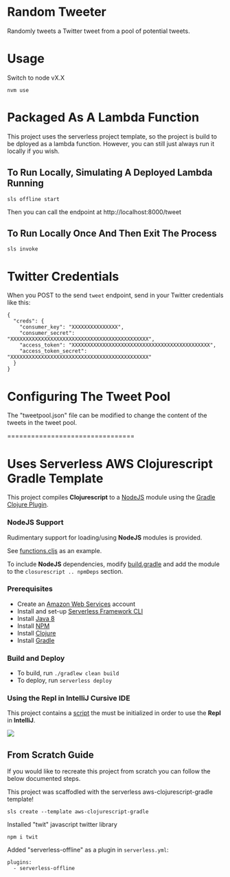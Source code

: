 
# Random Tweeter

Randomly tweets a Twitter tweet from a pool of potential tweets.

# Usage

Switch to node vX.X
```
nvm use
```

# Packaged As A Lambda Function
This project uses the serverless project template, so the project is build to be dployed as a lambda function. However, you can still just always run it locally if you wish. 


## To Run Locally, Simulating A Deployed Lambda Running
```
sls offline start
```

Then you can call the endpoint at http://localhost:8000/tweet


## To Run Locally Once And Then Exit The Process
```
sls invoke
```

# Twitter Credentials

When you POST to the send `tweet` endpoint, send in your Twitter credentials like this:
```
{   
  "creds": {     
    "consumer_key": "XXXXXXXXXXXXXXX",     
    "consumer_secret": "XXXXXXXXXXXXXXXXXXXXXXXXXXXXXXXXXXXXXXXXXXXXX",     
    "access_token": "XXXXXXXXXXXXXXXXXXXXXXXXXXXXXXXXXXXXXXXXXXXXX",     
    "access_token_secret": "XXXXXXXXXXXXXXXXXXXXXXXXXXXXXXXXXXXXXXXXXXXXX"   
  } 
}
```

# Configuring The Tweet Pool
The "tweetpool.json" file can be modified to change the content of the tweets in the tweet pool.



================================

# Uses Serverless AWS Clojurescript Gradle Template

This project compiles **Clojurescript** to a [NodeJS](https://nodejs.org/en/) module using the [Gradle Clojure Plugin](https://gradle-clojure.github.io/gradle-clojure/index.html).

### NodeJS Support

Rudimentary support for loading/using **NodeJS** modules is provided.

See [functions.cljs](./src/main/clojurescript/serverless/functions.cljs) as an example.

To include **NodeJS** dependencies, modify [build.gradle](./build.gradle) and add the module to the `closurescript .. npmDeps` section.

### Prerequisites

- Create an [Amazon Web Services](https://aws.amazon.com) account
- Install and set-up [Serverless Framework CLI](https://serverless.com)
- Install [Java 8](http://www.oracle.com/technetwork/java/javase/downloads/jdk8-downloads-2133151.html)
- Install [NPM](https://www.npmjs.com/get-npm)
- Install [Clojure](https://clojure.org/guides/getting_started)
- Install [Gradle](https://gradle.org/install/)

### Build and Deploy

- To build, run `./gradlew clean build`
- To deploy, run `serverless deploy`

### Using the Repl in IntelliJ Cursive IDE

This project contains a [script](./scripts/node_repl.clj) the must be initialized in order to use the **Repl** in **IntelliJ**.

![](http://share.rowellbelen.com/5WvFH2+)


## From Scratch Guide
If you would like to recreate this project from scratch you can follow the below documented steps.

This project was scaffodled with the serverless aws-clojurescript-gradle template!
```
sls create --template aws-clojurescript-gradle
```

Installed "twit" javascript twitter library
```
npm i twit
```

Added "serverless-offline" as a plugin in `serverless.yml`:
```
plugins:
  - serverless-offline
```
